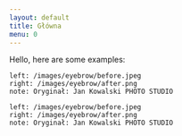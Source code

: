```yaml
---
layout: default
title: Główna
menu: 0
---
```


Hello, here are some examples:

```compare
left: /images/eyebrow/before.jpeg
right: /images/eyebrow/after.png
note: Oryginał: Jan Kowalski PHOTO STUDIO
```

```compare
left: /images/eyebrow/before.jpeg
right: /images/eyebrow/after.png
note: Oryginał: Jan Kowalski PHOTO STUDIO
```
